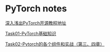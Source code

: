 # PyTorch notes

[深入浅出PyTorch开源教程地址](https://datawhalechina.github.io/thorough-pytorch/index.html)

[Task01-PyTorch基础知识](https://github.com/HeGanjie/PyTorch-notes/blob/main/task1_note.md)  

[Task02-Pytorch的各个组件和实战（第三、四章）](https://github.com/HeGanjie/PyTorch-notes/blob/main/task2_note.md)